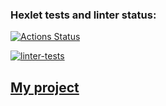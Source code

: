 ### Hexlet tests and linter status:
[![Actions Status](https://github.com/Asgef/python-project-52/actions/workflows/hexlet-check.yml/badge.svg)](https://github.com/Asgef/python-project-52/actions)

[![linter-tests](https://github.com/Asgef/python-project-52/actions/workflows/main.yml/badge.svg)](https://github.com/Asgef/python-project-52/actions/workflows/main.yml)

## [My project](https://python-project-52-glfi.onrender.com/)